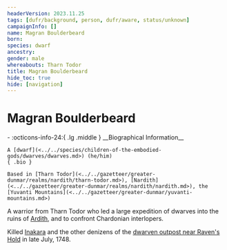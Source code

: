 ```yaml
---
headerVersion: 2023.11.25
tags: [dufr/background, person, dufr/aware, status/unknown]
campaignInfo: []
name: Magran Boulderbeard
born:
species: dwarf
ancestry:
gender: male
whereabouts: Tharn Todor
title: Magran Boulderbeard
hide_toc: true
hide: [navigation]
---
```

# Magran Boulderbeard
<div class="grid cards ext-narrow-margin ext-one-column" markdown>
- :octicons-info-24:{ .lg .middle } __Biographical Information__

    A [dwarf](<../../species/children-of-the-embodied-gods/dwarves/dwarves.md>) (he/him)  
    { .bio }

    Based in [Tharn Todor](<../../gazetteer/greater-dunmar/realms/nardith/tharn-todor.md>), [Nardith](<../../gazetteer/greater-dunmar/realms/nardith/nardith.md>), the [Yuvanti Mountains](<../../gazetteer/greater-dunmar/yuvanti-mountains.md>)
</div>


A warrior from Tharn Todor who led a large expedition of dwarves into the ruins of [Ardith](<../../gazetteer/sentinel-range/dwarven-kingdoms/ardith.md>), and to confront Chardonian interlopers. 

Killed [Inakara](<../other-nonhumans/inakara.md>) and the other denizens of the [dwarven outpost near Raven's Hold](<../../gazetteer/greater-dunmar/dunmari-basin/dwarven-outpost-raven-s-hold.md>) in late July, 1748.